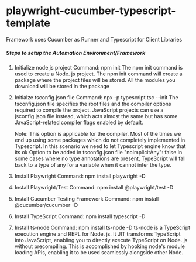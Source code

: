 # playwright-cucumber-typescript-template

Framework uses Cucumber as Runner and Typescript for Client Libraries

#####            Steps to setup the Automation Environment/Framework            #####

1. Initialize node.js project
   Command: npm init 
   The npm init command is used to create a Node. js project. The npm init command will create a package where the project files will be stored. All the modules you download will be stored in the package

2. Initialze tsconfig.json file
   Command: npx -p typescript tsc --init
   The tsconfig.json file specifies the root files and the compiler options required to compile the project. JavaScript projects can use a jsconfig.json file instead, which acts almost the same but has some JavaScript-related compiler flags enabled by default.
   
   Note: This option is applicable for the compiler. Most of the times we end up using some packages which do not completely implemented in Typescript. In this scenario we need to let Typescript engine know that its ok
   Option to be added in tsconfig.json file
   "noImplicitAny": false
   In some cases where no type annotations are present, TypeScript will fall back to a type of any for a variable when it cannot infer the type.

3. Install Playwright
   Command: npm install playwright -D

4. Install Playwright/Test
   Command: npm install @playwright/test -D

5. Install Cucumber Testing Framework
   Command: npm install @cucumber/cucumber -D

6. Install TypeScript
   Command: npm install typescript -D

7. Install ts-node
   Command: npm install ts-node -D
   ts-node is a TypeScript execution engine and REPL for Node. js. It JIT transforms TypeScript into JavaScript, enabling you to directly execute TypeScript on Node. js without precompiling. This is accomplished by hooking node's module loading APIs, enabling it to be used seamlessly alongside other Node.

